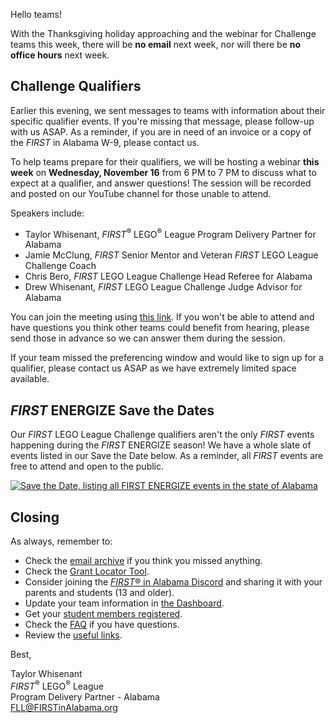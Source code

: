 Hello teams!

With the Thanksgiving holiday approaching and the webinar for Challenge teams this week, there will be **no email** next week, nor will there be **no office hours** next week.


## Challenge Qualifiers

Earlier this evening, we sent messages to teams with information about their specific qualifier events. If you're missing that message, please follow-up with us ASAP. As a reminder, if you are in need of an invoice or a copy of the *FIRST* in Alabama W-9, please contact us.

To help teams prepare for their qualifiers, we will be hosting a webinar **this week** on **Wednesday, November 16** from 6 PM to 7 PM to discuss what to expect at a qualifier, and answer questions! The session will be recorded and posted on our YouTube channel for those unable to attend.

Speakers include:
- Taylor Whisenant, *FIRST*<sup>&reg;</sup> LEGO<sup>&reg;</sup> League Program Delivery Partner for Alabama
- Jamie McClung, *FIRST* Senior Mentor and Veteran *FIRST* LEGO League Challenge Coach
- Chris Bero, *FIRST* LEGO League Challenge Head Referee for Alabama
- Drew Whisenant, *FIRST* LEGO League Challenge Judge Advisor for Alabama

You can join the meeting using [this link](). If you won't be able to attend and have questions you think other teams could benefit from hearing, please send those in advance so we can answer them during the session.

If your team missed the preferencing window and would like to sign up for a qualifier, please contact us ASAP as we have extremely limited space available. 


## *FIRST* ENERGIZE Save the Dates

Our *FIRST* LEGO League Challenge qualifiers aren't the only *FIRST* events happening during the *FIRST* ENERGIZE season! We have a whole slate of events listed in our Save the Date below. As a reminder, all *FIRST* events are free to attend and open to the public.

<a href="https://imgur.com/wYXtam6"><img src="https://i.imgur.com/wYXtam6.jpg" alt="Save the Date, listing all FIRST ENERGIZE events in the state of Alabama" /></a>

## Closing

As always, remember to:
- Check the [email archive](https://github.com/drewwhis/first-in-alabama/tree/main/2022-2023/email-blasts) if you think you missed anything.
- Check the [Grant Locator Tool](https://www.firstinspires.org/robotics/team-grants).
- Consider joining the [*FIRST*&reg; in Alabama Discord](http://discord.gg/XfurbWERQ8) and sharing it with your parents and students (13 and older).
- Update your team information in [the Dashboard](https://my.firstinspires.org/Dashboard/).
- Get your [student members registered](https://www.firstinspires.org/resource-library/youth-registration-system).
- Check the [FAQ](https://github.com/drewwhis/first-in-alabama/wiki/Frequently-Asked-Questions) if you have questions.
- Review the [useful links](https://github.com/drewwhis/first-in-alabama/wiki/Useful-Links).


Best,
<p>
  Taylor Whisenant<br />
  <i>FIRST</i><sup>&reg;</sup> LEGO<sup>&reg;</sup> League<br />
  Program Delivery Partner - Alabama<br >
  <a href="mailto:fll@firstinalabama.org">FLL@FIRSTinAlabama.org</a>
</p>